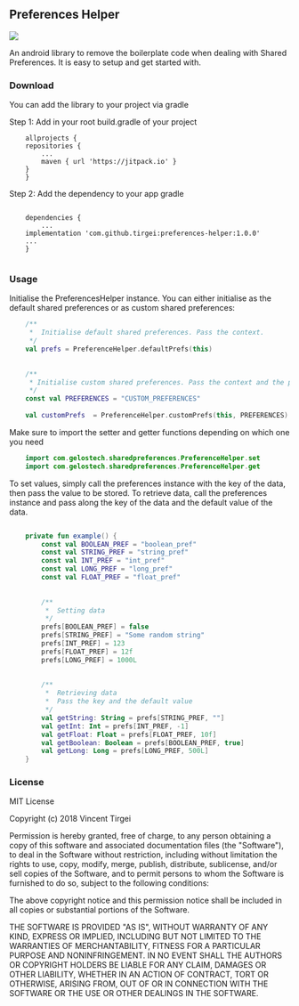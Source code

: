 ## Preferences Helper

[![](https://jitpack.io/v/tirgei/preferences-helper.svg)](https://jitpack.io/#tirgei/preferences-helper)

An android library to remove the boilerplate code when dealing with Shared Preferences. It is easy to setup and get started with.

### Download
You can add the library to your project via gradle

Step 1: Add in your root build.gradle of your project
```
    allprojects {
	repositories {
		...
		maven { url 'https://jitpack.io' }
	}
    }
```

Step 2: Add the dependency to your app gradle
```

    dependencies {
    	...
	implementation 'com.github.tirgei:preferences-helper:1.0.0'
	...
    }
   
```


### Usage
Initialise the PreferencesHelper instance. You can either initialise as the default shared preferences or as custom shared preferences:

```kotlin
    /**
     *  Initialise default shared preferences. Pass the context.
     */
    val prefs = PreferenceHelper.defaultPrefs(this)
    
    
    /**
     * Initialise custom shared preferences. Pass the context and the preferences name.
     */
    const val PREFERENCES = "CUSTOM_PREFERENCES"
     
    val customPrefs  = PreferenceHelper.customPrefs(this, PREFERENCES)

```

Make sure to import the setter and getter functions depending on which one you need
```kotlin
    import com.gelostech.sharedpreferences.PreferenceHelper.set
    import com.gelostech.sharedpreferences.PreferenceHelper.get
```

To set values, simply call the preferences instance with the key of the data, then pass the value to be stored.
To retrieve data, call the preferences instance and pass along the key of the data and the default value of the data.

```kotlin

    private fun example() {
        const val BOOLEAN_PREF = "boolean_pref"
        const val STRING_PREF = "string_pref"
        const val INT_PREF = "int_pref"
        const val LONG_PREF = "long_pref"
        const val FLOAT_PREF = "float_pref"
        
        
        /**
         *  Setting data
         */
        prefs[BOOLEAN_PREF] = false
        prefs[STRING_PREF] = "Some random string"
        prefs[INT_PREF] = 123
        prefs[FLOAT_PREF] = 12f
        prefs[LONG_PREF] = 1000L
        
        
        /**
         *  Retrieving data
         *  Pass the key and the default value
         */
        val getString: String = prefs[STRING_PREF, ""]
        val getInt: Int = prefs[INT_PREF, -1]
        val getFloat: Float = prefs[FLOAT_PREF, 10f]
        val getBoolean: Boolean = prefs[BOOLEAN_PREF, true]
        val getLong: Long = prefs[LONG_PREF, 500L]
    }


``` 

### License
MIT License

Copyright (c) 2018 Vincent Tirgei

Permission is hereby granted, free of charge, to any person obtaining a copy
of this software and associated documentation files (the "Software"), to deal
in the Software without restriction, including without limitation the rights
to use, copy, modify, merge, publish, distribute, sublicense, and/or sell
copies of the Software, and to permit persons to whom the Software is
furnished to do so, subject to the following conditions:

The above copyright notice and this permission notice shall be included in all
copies or substantial portions of the Software.

THE SOFTWARE IS PROVIDED "AS IS", WITHOUT WARRANTY OF ANY KIND, EXPRESS OR
IMPLIED, INCLUDING BUT NOT LIMITED TO THE WARRANTIES OF MERCHANTABILITY,
FITNESS FOR A PARTICULAR PURPOSE AND NONINFRINGEMENT. IN NO EVENT SHALL THE
AUTHORS OR COPYRIGHT HOLDERS BE LIABLE FOR ANY CLAIM, DAMAGES OR OTHER
LIABILITY, WHETHER IN AN ACTION OF CONTRACT, TORT OR OTHERWISE, ARISING FROM,
OUT OF OR IN CONNECTION WITH THE SOFTWARE OR THE USE OR OTHER DEALINGS IN THE
SOFTWARE.
